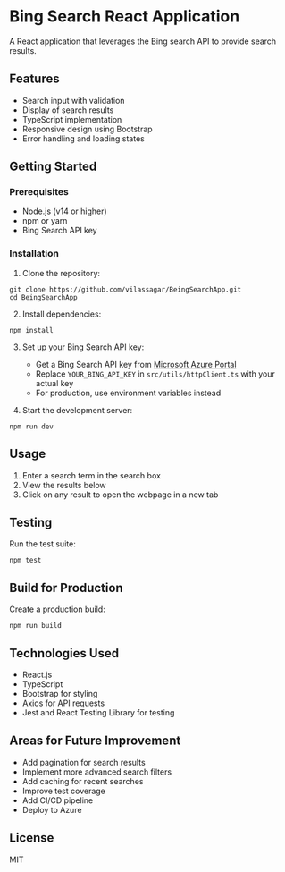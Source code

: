 # Bing Search React Application

A React application that leverages the Bing search API to provide search results.

## Features

- Search input with validation
- Display of search results
- TypeScript implementation
- Responsive design using Bootstrap
- Error handling and loading states

## Getting Started

### Prerequisites

- Node.js (v14 or higher)
- npm or yarn
- Bing Search API key

### Installation

1. Clone the repository:
```
git clone https://github.com/vilassagar/BeingSearchApp.git
cd BeingSearchApp
```

2. Install dependencies:
```
npm install
```

3. Set up your Bing Search API key:
   - Get a Bing Search API key from [Microsoft Azure Portal](https://portal.azure.com/)
   - Replace `YOUR_BING_API_KEY` in `src/utils/httpClient.ts` with your actual key
   - For production, use environment variables instead

4. Start the development server:
```
npm run dev
```

## Usage

1. Enter a search term in the search box
2. View the results below
3. Click on any result to open the webpage in a new tab

## Testing

Run the test suite:
```
npm test
```

## Build for Production

Create a production build:
```
npm run build
```

## Technologies Used

- React.js
- TypeScript
- Bootstrap for styling
- Axios for API requests
- Jest and React Testing Library for testing

## Areas for Future Improvement

- Add pagination for search results
- Implement more advanced search filters
- Add caching for recent searches
- Improve test coverage
- Add CI/CD pipeline
- Deploy to Azure

## License

MIT